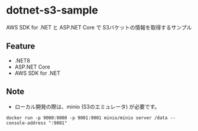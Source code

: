 # dotnet-s3-sample
AWS SDK for .NET と ASP.NET Core で S3バケットの情報を取得するサンプル

## Feature
- .NET8
- ASP.NET Core
- AWS SDK for .NET

## Note
- ローカル開発の際は、minio (S3のエミュレータ) が必要です。

```
docker run -p 9000:9000 -p 9001:9001 minio/minio server /data --console-address ":9001"
```
